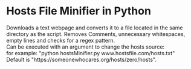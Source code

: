 <h1>Hosts File Minifier in Python</h1>
Downloads a text webpage and converts it to a file located in the same directory as the script. Removes Comments, unnecessary whitespaces, empty lines and checks for a regex pattern.<br>
Can be executed with an argument to change the hosts source:<br>
for example: "python hostsMinifier.py www.hostsfile.com/hosts.txt"<br>
Default is "https://someonewhocares.org/hosts/zero/hosts".
